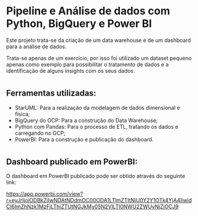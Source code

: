 # Pipeline e Análise de dados com Python, BigQuery e Power BI

Este projeto trata-se da criação de um data warehouse e de um dashboard para a análise de dados.

Trata-se apenas de um exercício, por isso foi utilizado um dataset pequeno apenas como exemplo para possibilitar o tratamento de dados e a identificação de alguns insights com os seus dados.
#
## Ferramentas utilizadas:

* StarUML: Para a realização da modelagem de dados dimensional e física;
* BigQuery do GCP: Para a construção do Data Warehouse;
* Python com Pandas: Para o processo de ETL, tratando os dados e carregando no GCP;
* PowerBI: Para a construção e publicação do dashboard.
#
## Dashboard publicado em PowerBI:

O dashboard em PowerBI publicado pode ser obtido através do seguinte link:

https://app.powerbi.com/view?r=eyJrIjoiODBkZjIwNDAtNDdmOC00ODA1LTlmZTItNjU0Y2Y1OTk4YjA4IiwidCI6ImZhNzk1MzFjLThjZTUtNGJkMy05N2VlLTI0NWU2ZWUyNjZiOCJ9
#

